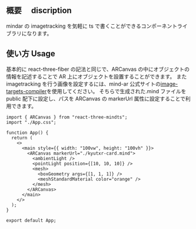 ## 概要　 discription

mindar の imagetracking を気軽に ts で書くことができるコンポーネントライブラリになります。

## 使い方 Usage

基本的に react-three-fiber の記法と同じで、ARCanvas の中にオブジェクトの情報を記述することで AR 上にオブジェクトを設置することができます。
また imagetracking を行う画像を設定するには、mind-ar 公式サイトの[image-targets-compiler](https://hiukim.github.io/mind-ar-js-doc/tools/compile)を使用してください。
そちらで生成された.mind ファイルを public 配下に設定し、パスを ARCanvas の markerUrl 属性に設定することで利用できます。

```tsx
import { ARCanvas } from "react-three-mindts";
import "./App.css";

function App() {
  return (
    <>
      <main style={{ width: "100vw", height: "100vh" }}>
        <ARCanvas markerUrl="./kyutxr-card.mind">
          <ambientLight />
          <pointLight position={[10, 10, 10]} />
          <mesh>
            <boxGeometry args={[1, 1, 1]} />
            <meshStandardMaterial color="orange" />
          </mesh>
        </ARCanvas>
      </main>
    </>
  );
}

export default App;
```
